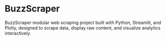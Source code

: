 # BuzzScraper
BuzzScraper modular web scraping project built with Python, Streamlit, and Plotly, designed to scrape data, display raw content, and visualize analytics interactively.
